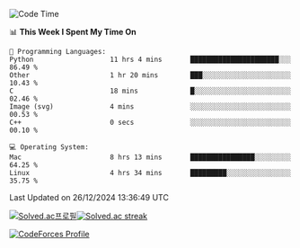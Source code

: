 
<!--START_SECTION:waka-->
![Code Time](http://img.shields.io/badge/Code%20Time-3%2C708%20hrs%201%20min-blue)

📊 **This Week I Spent My Time On** 

```text
💬 Programming Languages: 
Python                   11 hrs 4 mins       ██████████████████████░░░   86.49 % 
Other                    1 hr 20 mins        ███░░░░░░░░░░░░░░░░░░░░░░   10.43 % 
C                        18 mins             █░░░░░░░░░░░░░░░░░░░░░░░░   02.46 % 
Image (svg)              4 mins              ░░░░░░░░░░░░░░░░░░░░░░░░░   00.53 % 
C++                      0 secs              ░░░░░░░░░░░░░░░░░░░░░░░░░   00.10 % 

💻 Operating System: 
Mac                      8 hrs 13 mins       ████████████████░░░░░░░░░   64.25 % 
Linux                    4 hrs 34 mins       █████████░░░░░░░░░░░░░░░░   35.75 % 
```


 Last Updated on 26/12/2024 13:36:49 UTC
<!--END_SECTION:waka-->


[![Solved.ac프로필](http://mazassumnida.wtf/api/generate_badge?boj=hckim96)](https://solved.ac/hckim96)[![Solved.ac streak](http://mazandi.herokuapp.com/api?handle=hckim96&theme=dark)](https://solved.ac/hckim96)


[![CodeForces Profile](https://cf.leed.at?id=hckim96)](https://codeforces.com/profile/hckim96)


